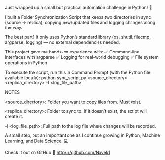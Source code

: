 Just wrapped up a small but practical automation challenge in Python! 🐍

I built a Folder Synchronization Script that keeps two directories in sync (source → replica), copying new/updated files and logging changes along the way.

The best part? It only uses Python’s standard library (os, shutil, filecmp, argparse, logging) — no external dependencies needed.

This project gave me hands-on experience with:
✅ Command-line interfaces with argparse
✅ Logging for real-world debugging
✅ File system operations in Python

To execute the script, run this in Command Prompt (with the Python file available locally):
python sync_script.py <source_directory> <replica_directory> -l <log_file_path>

NOTES

<source_directory>: Folder you want to copy files from. Must exist.

<replica_directory>: Folder to sync to. If it doesn’t exist, the script will create it.

-l <log_file_path>: Full path to the log file where changes will be recorded.

A small step, but an important one as I continue growing in Python, Machine Learning, and Data Science. 💻

Check it out on GitHub 🔗 https://github.com/Novek1
